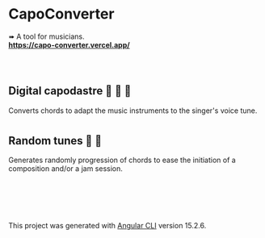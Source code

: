 # CapoConverter

➠ A tool for musicians.
<br>
<strong>https://capo-converter.vercel.app/ </strong>

<br>

# <h2>Digital capodastre 🎸 🎻 🎤 </h2>
Converts chords to adapt the music instruments to the singer's voice tune. 
<br>

# <h2> Random tunes 🎲 🎼</h2>
Generates randomly progression of chords to ease the initiation of a composition and/or a jam session.



<br><br><br><br>

This project was generated with [Angular CLI](https://github.com/angular/angular-cli) version 15.2.6.


